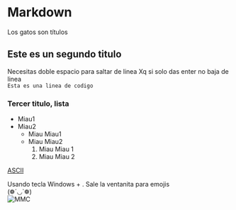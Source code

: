 # Markdown
Los gatos son títulos
## Este es un segundo titulo
Necesitas doble espacio para saltar de linea
Xq si solo das enter no baja de linea  
`Esta es una linea de codigo`
### Tercer titulo, lista
  - Miau1  
  - Miau2  
    * Miau Miau1  
    * Miau Miau2  
      1. Miau Miau 1
      2. Miau Miau 2

[ASCII](https://elcodigoascii.com.ar/)  
  
Usando tecla Windows + . Sale la ventanita para emojis  
(❁´◡`❁)  
![MMC](fig/Imagen.png)
